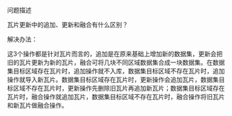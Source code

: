 问题描述

瓦片更新中的追加、更新和融合有什么区别？

解决办法：

 这3个操作都是针对瓦片而言的，追加是在原来基础上增加新的数据集，更新会把旧的瓦片更新为新的瓦片，融合可将几块不同区域数据集合成一块数据集。在数据集目标区域存在瓦片时，追加操作就不入库，数据集目标区域不存在瓦片时，追加操作就导入新瓦片。数据集目标区域存在瓦片时，更新操作会追加瓦片，数据集目标区域不存在瓦片时，更新操作先删除旧瓦片再追加新瓦片；数据集目标区域存在瓦片时，融合操作就追加瓦片，数据集目标区域不存在瓦片时，融合操作将旧瓦片和新瓦片做融合操作。
